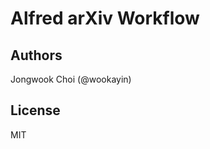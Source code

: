 Alfred arXiv Workflow
=====================


Authors
-------

Jongwook Choi (@wookayin)


License
-------

MIT
